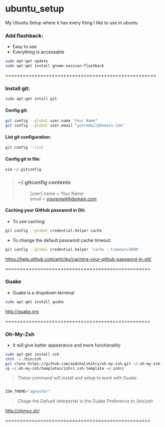 # ubuntu_setup
My Ubuntu Setup where it has every thing I like to use in ubuntu
### Add flashback:
* Easy to use
* Everything is accessable

```bash
sudo apt-get update
sudo apt-get install gnome-session-flashback

```
====================================================

### Install git:

```bash
sudo apt-get intall git
```
#### Config git:

```bash
git config --global user.name "Your Name"
git config --global user.email "youremail@domain.com"
```
#### List git configuration:

```bash
git config --list
```
#### Config git in file:
```bash
vim ~/.gitconfig
```
> ### ~/.gitconfig contents
> > [user]
> > 	name = Your Name <br /> 
> > 	email = youremail@domain.com

#### Caching your GitHub password in Git:
* To use caching:
```bash
git config --global credential.helper cache
```
* To change the default password cache timeout:

```bash
git config --global credential.helper 'cache --timeout=3600'
``` 
https://help.github.com/articles/caching-your-github-password-in-git/

==================================================


### Guake
* Guake is a dropdown terminal

```bash
sudo apt-get install guake
```
http://guake.org

==================================================


### Oh-My-Zsh
* It will give batter appearance and more functionality

```bash
sudo apt-get install zsh
chsh -s /bin/zsh
git clone https://github.com/aadshalshihry/oh-my-zsh.git ~/.oh-my-zsh
cp ~/.oh-my-zsh/templates/zshrc.zsh-template ~/.zshrc
```
> These command will install and setup to work with Guake


```python

ZSH_THEME="agnoster"

```

> Chage the Defualt interperter in the Guake Preference to */bin/zsh*

http://ohmyz.sh/


==================================================






